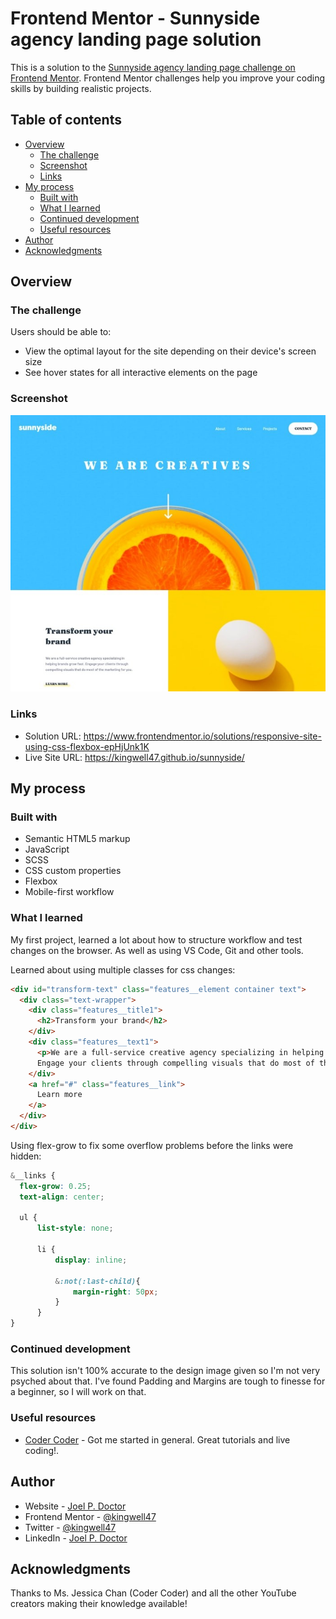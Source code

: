 # Frontend Mentor - Sunnyside agency landing page solution

This is a solution to the [Sunnyside agency landing page challenge on Frontend Mentor](https://www.frontendmentor.io/challenges/sunnyside-agency-landing-page-7yVs3B6ef). Frontend Mentor challenges help you improve your coding skills by building realistic projects.

## Table of contents

- [Overview](#overview)
  - [The challenge](#the-challenge)
  - [Screenshot](#screenshot)
  - [Links](#links)
- [My process](#my-process)
  - [Built with](#built-with)
  - [What I learned](#what-i-learned)
  - [Continued development](#continued-development)
  - [Useful resources](#useful-resources)
- [Author](#author)
- [Acknowledgments](#acknowledgments)

## Overview

### The challenge

Users should be able to:

- View the optimal layout for the site depending on their device's screen size
- See hover states for all interactive elements on the page

### Screenshot

![](./Screenshot.jpg)


### Links

- Solution URL: https://www.frontendmentor.io/solutions/responsive-site-using-css-flexbox-epHjUnk1K
- Live Site URL: https://kingwell47.github.io/sunnyside/

## My process

### Built with

- Semantic HTML5 markup
- JavaScript
- SCSS
- CSS custom properties
- Flexbox
- Mobile-first workflow


### What I learned

My first project, learned a lot about how to structure workflow and test changes on the browser. As well as using VS Code, Git and other tools.

Learned about using multiple classes for css changes:
```html
<div id="transform-text" class="features__element container text">
  <div class="text-wrapper">
    <div class="features__title1">        
      <h2>Transform your brand</h2>
    </div>
    <div class="features__text1">
      <p>We are a full-service creative agency specializing in helping brands grow fast. 
      Engage your clients through compelling visuals that do most of the marketing for you.</p>
    </div>
    <a href="#" class="features__link">
      Learn more
    </a>
  </div>      
</div>
```

Using flex-grow to fix some overflow problems before the links were hidden:
```scss
&__links {
  flex-grow: 0.25;
  text-align: center;

  ul {
      list-style: none;
      
      li {
          display: inline;
          
          &:not(:last-child){
              margin-right: 50px;
          }
      }
}
```

### Continued development

This solution isn't 100% accurate to the design image given so I'm not very psyched about that. I've found Padding and Margins are tough to finesse for a beginner, so I will work on that.

### Useful resources

- [Coder Coder](https://www.youtube.com/channel/UCzNf0liwUzMN6_pixbQlMhQ) - Got me started in general. Great tutorials and live coding!.

## Author

- Website - [Joel P. Doctor](https://joeldoctor.com/)
- Frontend Mentor - [@kingwell47](https://www.frontendmentor.io/profile/kingwell47)
- Twitter - [@kingwell47](https://www.twitter.com/kingwell47)
- LinkedIn - [Joel P. Doctor](https://www.linkedin.com/in/joel-d-05854919/)

## Acknowledgments

Thanks to Ms. Jessica Chan (Coder Coder) and all the other YouTube creators making their knowledge available!

